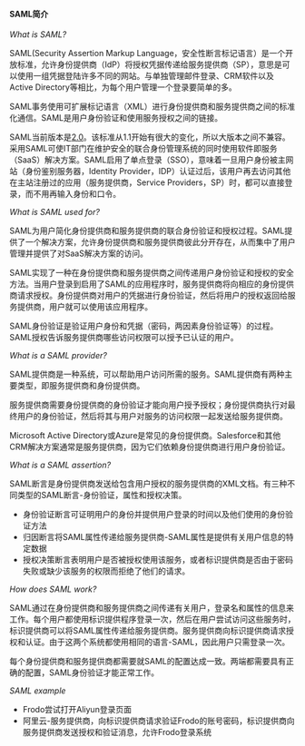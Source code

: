 #### SAML简介

*What is SAML?*

SAML(Security Assertion Markup Language，安全性断言标记语言）是一个开放标准，允许身份提供商（IdP）将授权凭据传递给服务提供商（SP），意思是可以使用一组凭据登陆许多不同的网站。与单独管理邮件登录、CRM软件以及Active Directory等相比，为每个用户管理一个登录要简单的多。

SAML事务使用可扩展标记语言（XML）进行身份提供商和服务提供商之间的标准化通信。SAML是用户身份验证和使用服务授权之间的链接。

SAML当前版本是[2.0](https://wiki.oasis-open.org/security/FrontPage)。该标准从1.1开始有很大的变化，所以大版本之间不兼容。采用SAML可使IT部门在维护安全的联合身份管理系统的同时使用软件即服务（SaaS）解决方案。SAML启用了单点登录（SSO），意味着一旦用户身份被主网站（身份鉴别服务器，Identity Provider，IDP）认证过后，该用户再去访问其他在主站注册过的应用（服务提供商，Service Providers，SP）时，都可以直接登录，而不用再输入身份和口令。

*What is SAML used for?*

SAML为用户简化身份提供商和服务提供商的联合身份验证和授权过程。SAML提供了一个解决方案，允许身份提供商和服务提供商彼此分开存在，从而集中了用户管理并提供了对SaaS解决方案的访问。

SAML实现了一种在身份提供商和服务提供商之间传递用户身份验证和授权的安全方法。当用户登录到启用了SAML的应用程序时，服务提供商将向相应的身份提供商请求授权。身份提供商对用户的凭据进行身份验证，然后将用户的授权返回给服务提供商，用户就可以使用该应用程序。

SAML身份验证是验证用户身份和凭据（密码，两因素身份验证等）的过程。SAML授权告诉服务提供商哪些访问权限可以授予已认证的用户。

*What is a SAML provider?*

SAML提供商是一种系统，可以帮助用户访问所需的服务。SAML提供商有两种主要类型，即服务提供商和身份提供商。

服务提供商需要身份提供商的身份验证才能向用户授予授权；身份提供商执行对最终用户的身份验证，然后将其与用户对服务的访问权限一起发送给服务提供商。

Microsoft Active Directory或Azure是常见的身份提供商。Salesforce和其他CRM解决方案通常是服务提供商，因为它们依赖身份提供商进行用户身份验证。

*What is a SAML assertion?*

SAML断言是身份提供商发送给包含用户授权的服务提供商的XML文档。有三种不同类型的SAML断言-身份验证，属性和授权决策。

* 身份验证断言可证明用户的身份并提供用户登录的时间以及他们使用的身份验证方法
* 归因断言将SAML属性传递给服务提供商-SAML属性是提供有关用户信息的特定数据
* 授权决策断言表明用户是否被授权使用该服务，或者标识提供商是否由于密码失败或缺少该服务的权限而拒绝了他们的请求。

*How does SAML work?*

SAML通过在身份提供商和服务提供商之间传递有关用户，登录名和属性的信息来工作。每个用户都使用标识提供程序登录一次，然后在用户尝试访问这些服务时，标识提供商可以将SAML属性传递给服务提供商。服务提供商向标识提供商请求授权和认证。由于这两个系统都使用相同的语言-SAML，因此用户只需登录一次。

每个身份提供商和服务提供商都需要就SAML的配置达成一致。两端都需要具有正确的配置，SAML身份验证才能正常工作。

*SAML example*

* Frodo尝试打开Aliyun登录页面
* 阿里云-服务提供商，向标识提供商请求验证Frodo的账号密码，标识提供商向服务提供商发送授权和验证消息，允许Frodo登录系统
